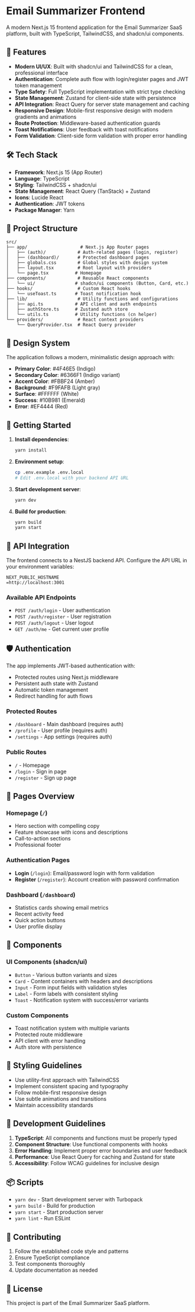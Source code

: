 # Email Summarizer Frontend

A modern Next.js 15 frontend application for the Email Summarizer SaaS platform, built with TypeScript, TailwindCSS, and shadcn/ui components.

## 🚀 Features

- **Modern UI/UX**: Built with shadcn/ui and TailwindCSS for a clean, professional interface
- **Authentication**: Complete auth flow with login/register pages and JWT token management
- **Type Safety**: Full TypeScript implementation with strict type checking
- **State Management**: Zustand for client-side state with persistence
- **API Integration**: React Query for server state management and caching
- **Responsive Design**: Mobile-first responsive design with modern gradients and animations
- **Route Protection**: Middleware-based authentication guards
- **Toast Notifications**: User feedback with toast notifications
- **Form Validation**: Client-side form validation with proper error handling

## 🛠 Tech Stack

- **Framework**: Next.js 15 (App Router)
- **Language**: TypeScript
- **Styling**: TailwindCSS + shadcn/ui
- **State Management**: React Query (TanStack) + Zustand
- **Icons**: Lucide React
- **Authentication**: JWT tokens
- **Package Manager**: Yarn

## 📁 Project Structure

```
src/
├── app/                    # Next.js App Router pages
│   ├── (auth)/            # Auth-related pages (login, register)
│   ├── (dashboard)/       # Protected dashboard pages
│   ├── globals.css        # Global styles with design system
│   ├── layout.tsx         # Root layout with providers
│   └── page.tsx          # Homepage
├── components/            # Reusable React components
│   └── ui/               # shadcn/ui components (Button, Card, etc.)
├── hooks/                 # Custom React hooks
│   └── useToast.ts       # Toast notification hook
├── lib/                   # Utility functions and configurations
│   ├── api.ts            # API client and auth endpoints
│   ├── authStore.ts      # Zustand auth store
│   └── utils.ts          # Utility functions (cn helper)
└── providers/             # React context providers
    └── QueryProvider.tsx  # React Query provider
```

## 🎨 Design System

The application follows a modern, minimalistic design approach with:

- **Primary Color**: #4F46E5 (Indigo)
- **Secondary Color**: #6366F1 (Indigo variant)
- **Accent Color**: #FBBF24 (Amber)
- **Background**: #F9FAFB (Light gray)
- **Surface**: #FFFFFF (White)
- **Success**: #10B981 (Emerald)
- **Error**: #EF4444 (Red)

## 🚦 Getting Started

1. **Install dependencies**:

   ```bash
   yarn install
   ```

2. **Environment setup**:

   ```bash
   cp .env.example .env.local
   # Edit .env.local with your backend API URL
   ```

3. **Start development server**:

   ```bash
   yarn dev
   ```

4. **Build for production**:
   ```bash
   yarn build
   yarn start
   ```

## 🔗 API Integration

The frontend connects to a NestJS backend API. Configure the API URL in your environment variables:

```env
NEXT_PUBLIC_HOSTNAME
=http://localhost:3001
```

### Available API Endpoints

- `POST /auth/login` - User authentication
- `POST /auth/register` - User registration
- `POST /auth/logout` - User logout
- `GET /auth/me` - Get current user profile

## 🛡 Authentication

The app implements JWT-based authentication with:

- Protected routes using Next.js middleware
- Persistent auth state with Zustand
- Automatic token management
- Redirect handling for auth flows

### Protected Routes

- `/dashboard` - Main dashboard (requires auth)
- `/profile` - User profile (requires auth)
- `/settings` - App settings (requires auth)

### Public Routes

- `/` - Homepage
- `/login` - Sign in page
- `/register` - Sign up page

## 📱 Pages Overview

### Homepage (`/`)

- Hero section with compelling copy
- Feature showcase with icons and descriptions
- Call-to-action sections
- Professional footer

### Authentication Pages

- **Login** (`/login`): Email/password login with form validation
- **Register** (`/register`): Account creation with password confirmation

### Dashboard (`/dashboard`)

- Statistics cards showing email metrics
- Recent activity feed
- Quick action buttons
- User profile display

## 🎯 Components

### UI Components (shadcn/ui)

- `Button` - Various button variants and sizes
- `Card` - Content containers with headers and descriptions
- `Input` - Form input fields with validation styles
- `Label` - Form labels with consistent styling
- `Toast` - Notification system with success/error variants

### Custom Components

- Toast notification system with multiple variants
- Protected route middleware
- API client with error handling
- Auth store with persistence

## 🎨 Styling Guidelines

- Use utility-first approach with TailwindCSS
- Implement consistent spacing and typography
- Follow mobile-first responsive design
- Use subtle animations and transitions
- Maintain accessibility standards

## 🔧 Development Guidelines

1. **TypeScript**: All components and functions must be properly typed
2. **Component Structure**: Use functional components with hooks
3. **Error Handling**: Implement proper error boundaries and user feedback
4. **Performance**: Use React Query for caching and Zustand for state
5. **Accessibility**: Follow WCAG guidelines for inclusive design

## 📦 Scripts

- `yarn dev` - Start development server with Turbopack
- `yarn build` - Build for production
- `yarn start` - Start production server
- `yarn lint` - Run ESLint

## 🤝 Contributing

1. Follow the established code style and patterns
2. Ensure TypeScript compliance
3. Test components thoroughly
4. Update documentation as needed

## 📄 License

This project is part of the Email Summarizer SaaS platform.
